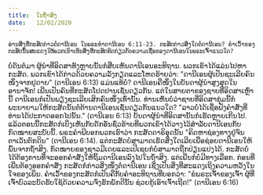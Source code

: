 ```yaml
---
title:  ໃນຖ້ຳສິງ
date:   12/02/2020
---
```


`ອ່ານສິ່ງທີ່ກະສັດກ່າວຕໍ່ດານີເອນ ໃນພຣະທຳດານີເອນ 6:11-23. ກະສັດກ່າວສິ່ງໃດຕໍ່ດານີເອນ? ຄຳເວົ້າຂອງກະສັດນັ້ນສະແດງໃຫ້ພວກເຮົາເຫັນສິ່ງທີ່ກະສັດຄິດກ່ຽວກັບຄວາມເຊື່ອຂອງດານີເອນໃນພຣະເຈົ້າແນວໃດ?`

ບໍ່ດົນຕໍ່ມາ ຜູ້ນຳທີ່ອິດສາທັງຫຼາຍນັ້ນກໍສືບເຫັນດານີເອນອະທິຖານ. ພວກເຂົາໄດ້ແລ່ນໄປຫາກະສັດ. ພວກເຂົາໄດ້ກ່າວດ້ວຍຄວາມລັງກຽດແລະໂຫດຮ້າຍວ່າ: "ດານີເອນຜູ້ເປັນຊະເລີຍຄົນໜຶ່ງຈາກຢູດາຍ" (ດານີເອນ 6:13) ແມ່ນແທ້ບໍ່? ດານີເອນຄືໜຶ່ງໃນບັນດາຜູ້ນຳສູງສຸດໃນອານາຈັກ! ເພີ່ນເປັນຄົນທີ່ກະສັດໂປດປານເຊັ່ນດຽວກັນ. ແຕ່ໃນສາຍຕາຂອງຊາຍທີ່ອິດສາເຫຼົ່ານີ້ ດານີເອນກໍເປັນພຽງຊະເລີຍເສິກຄົນໜຶ່ງເທົ່ານັ້ນ. ທ່ານເຫັນບໍ່ວ່າຊາຍທີ່ອິດສາກຸ່ມນີ້ກໍພະຍາຍາມໃຫ້ກະສັດນັ້ນຕໍ່ຕ້ານດານີເອນເຊັ່ນດຽວກັນແນວໃດ? "ລາວບໍ່ໄດ້ເຊື່ອຟັງຄຳສັ່ງທີ່ທ່ານໄດ້ປະກາດອອກໄປນັ້ນ." (ດານີເອນ 6:13) ບັນດາຜູ້ນຳທີ່ອິດສານັ້ນກໍເຮັດຫຼາຍເກີນໄປ. ແລ້ວຕອນນີ້ກະສັດກໍເບິ່ງເຫັນກັບດັກອັນຊົ່ວຮ້າຍທີ່ພວກເຂົາໄດ້ວາງໄວ້ສຳລັບດານີເອນກັບກົດໝາຍສະບັບນີ້. ພຣະຄຳພີບອກພວກເຮົາວ່າ ກະສັດດາຣິອຸດນັ້ນ "ຄິດຫາຊ່ອງທາງຢູ່ຈົນຕາເວັນຕົກດິນ" (ດານີເອນ 6:14). ແຕ່ກະສັດບໍ່ສາມາດເຮັດສິ່ງໃດເລີຍເພື່ອຊ່ອຍດານີເອນໃຫ້ພົ້ນຈາກຖໍ້າສິງ. ກົດໝາຍຂອງຊາວມີເດຍແລະເປີເຊຍກໍບໍ່ສາມາດຖືກປ່ຽນແປງໄດ້. ກະສັດບໍ່ໄດ້ຕ້ອງການທີ່ຈະອອກຄຳສັ່ງໃຫ້ຖິ້ມດານີເອນລົງໄປໃນຖ້ຳສິງ. ແຕ່ເພີ່ນກໍບໍ່ມີທາງເລືອກ. ກ່ອນທີ່ເພີ່ນຕ້ອງອອກຄຳສັ່ງ ກະສັດກໍກ່າວສິ່ງໜຶ່ງຕໍ່ດານີເອນ ເຊີ່ງເປັນສິ່ງທີ່ສະແດງເຖິງຄວາມຫວັງໃນໃຈຂອງເພິ່ນ. ຄຳເວົ້າຂອງກະສັດກໍເປັນຄືກັບຄຳອະທິຖານທີ່ບອກວ່າ: "ຂໍພຣະເຈົ້າຂອງເຈົ້າ ຜູ້ທີ່ເຈົ້າບົວລະບັດຮັບໃຊ້ດ້ວຍຄວາມຈົ່ງຮັກພັກດີນັ້ນ ຊ່ວຍກູ້ເອົາເຈົ້າເຖີດ!" (ດານີເອນ 6:16)